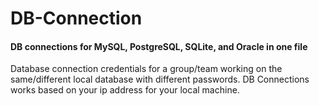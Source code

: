 # DB-Connection
#### DB connections for MySQL, PostgreSQL, SQLite, and Oracle in one file
Database connection credentials for a group/team working on the same/different local database with different passwords. DB Connections works based on your ip address for your local machine.
